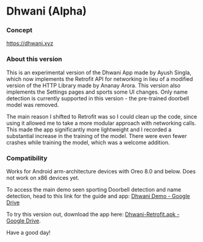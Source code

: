# Dhwani (Alpha)
### Concept

https://dhwani.xyz

### About this version

This is an experimental version of the Dhwani App made by Ayush Singla, which now implements the Retrofit API for networking in lieu of a modified version of the HTTP Library made by Ananay Arora. This version also implements the Settings pages and sports some UI changes. Only name detection is currently supported in this version - the pre-trained doorbell model was removed. 

The main reason I shifted to Retrofit was so I could clean up the code, since using it allowed me to take a more modular approach with networking calls. This made the app significantly more lightweight and I recorded a substantial increase in the training of the model. There were even fewer crashes while training the model, which was a welcome addition.

### Compatibility

Works for Android arm-architecture devices with Oreo 8.0 and below. Does not work on x86 devices yet.

To access the main demo seen sporting Doorbell detection and name detection, head to this link for the guide and app: [Dhwani Demo - Google Drive](https://drive.google.com/drive/folders/0B0XtwKSifjladmpmX0p1bXlWQTg)

To try this version out, download the app here: [Dhwani-Retrofit.apk - Google Drive](https://drive.google.com/open?id=1mnachFoIawXC6QD_SeyEBC5DEVVhaYCC).

Have a good day!
